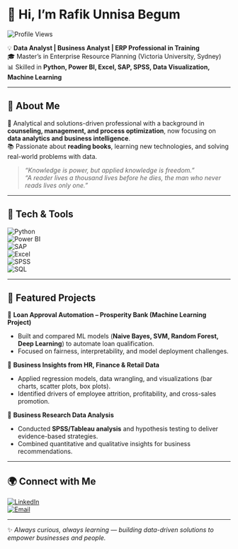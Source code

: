 # 👋 Hi, I’m Rafik Unnisa Begum  

![Profile Views](https://komarev.com/ghpvc/?username=Samina-Rafik&style=flat-square&color=blue)


💡 **Data Analyst | Business Analyst | ERP Professional in Training**  
🎓 Master’s in Enterprise Resource Planning (Victoria University, Sydney)  
📊 Skilled in **Python, Power BI, Excel, SAP, SPSS, Data Visualization, Machine Learning**  

---

## 🚀 About Me  

🌟 Analytical and solutions-driven professional with a background in **counseling, management, and process optimization**, now focusing on **data analytics and business intelligence**.  
📚 Passionate about **reading books**, learning new technologies, and solving real-world problems with data.  

> *“Knowledge is power, but applied knowledge is freedom.”*  
> *“A reader lives a thousand lives before he dies, the man who never reads lives only one.”*  

---

## 🔧 Tech & Tools  

![Python](https://img.shields.io/badge/Python-3776AB?style=for-the-badge&logo=python&logoColor=white)  
![Power BI](https://img.shields.io/badge/Power%20BI-F2C811?style=for-the-badge&logo=powerbi&logoColor=black)  
![SAP](https://img.shields.io/badge/SAP-0FAAFF?style=for-the-badge&logo=sap&logoColor=white)  
![Excel](https://img.shields.io/badge/Excel-217346?style=for-the-badge&logo=microsoftexcel&logoColor=white)  
![SPSS](https://img.shields.io/badge/SPSS-FF6F00?style=for-the-badge&logo=ibm&logoColor=white)  
![SQL](https://img.shields.io/badge/SQL-4479A1?style=for-the-badge&logo=mysql&logoColor=white)  

---

## 📂 Featured Projects  

🔹 **Loan Approval Automation – Prosperity Bank (Machine Learning Project)**  
- Built and compared ML models (**Naive Bayes, SVM, Random Forest, Deep Learning**) to automate loan qualification.  
- Focused on fairness, interpretability, and model deployment challenges.  


🔹 **Business Insights from HR, Finance & Retail Data**  
- Applied regression models, data wrangling, and visualizations (bar charts, scatter plots, box plots).  
- Identified drivers of employee attrition, profitability, and cross-sales promotion.  


🔹 **Business Research Data Analysis**  
- Conducted **SPSS/Tableau analysis** and hypothesis testing to deliver evidence-based strategies.  
- Combined quantitative and qualitative insights for business recommendations.  


---

## 🌍 Connect with Me  

[![LinkedIn](https://img.shields.io/badge/LinkedIn-0077B5?style=for-the-badge&logo=linkedin&logoColor=white)](https://www.linkedin.com/in/rafik-unnisa-begum-047102123/)  
[![Email](https://img.shields.io/badge/Email-D14836?style=for-the-badge&logo=gmail&logoColor=white)](mailto:saminarafik25@gmail.com)  

---

✨ *Always curious, always learning — building data-driven solutions to empower businesses and people.*  
